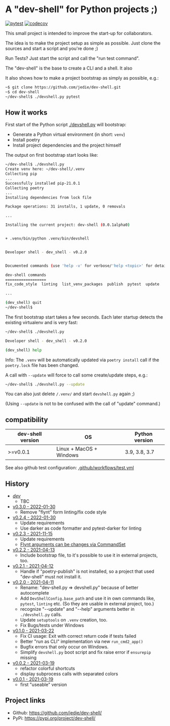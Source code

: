 # A "dev-shell" for Python projects ;)

[![pytest](https://github.com/jedie/dev-shell/actions/workflows/test.yml/badge.svg?branch=main)](https://github.com/jedie/dev-shell/actions?query=branch%3Amain)
[![codecov](https://codecov.io/gh/jedie/dev-shell/branch/main/graph/badge.svg)](https://codecov.io/gh/jedie/dev-shell)

This small project is intended to improve the start-up for collaborators.

The idea is to make the project setup as simple as possible. Just clone the sources and start a script and you're done ;)

Run Tests? Just start the script and call the "run test command".

The "dev-shell" is the base to create a CLI and a shell. It also

It also shows how to make a project bootstrap as simply as possible, e.g.:

```bash
~$ git clone https://github.com/jedie/dev-shell.git
~$ cd dev-shell
~/dev-shell$ ./devshell.py pytest
```


## How it works

First start of the Python script [./devshell.py](https://github.com/jedie/dev-shell/blob/main/devshell.py) will bootstrap:

* Generate a Python virtual environment (in short: `venv`)
* Install poetry
* Install project dependencies and the project himself

The output on first bootstrap start looks like:

```bash
~/dev-shell$ ./devshell.py
Create venv here: ~/dev-shell/.venv
Collecting pip
...
Successfully installed pip-21.0.1
Collecting poetry
...
Installing dependencies from lock file

Package operations: 31 installs, 1 update, 0 removals

...

Installing the current project: dev-shell (0.0.1alpha0)


+ .venv/bin/python .venv/bin/devshell


Developer shell - dev_shell - v0.2.0


Documented commands (use 'help -v' for verbose/'help <topic>' for details):

dev-shell commands
==================
fix_code_style  linting  list_venv_packages  publish  pytest  update

...

(dev_shell) quit
~/dev-shell$
```

The first bootstrap start takes a few seconds. Each later startup detects the existing virtualenv and is very fast:

```bash
~/dev-shell$ ./devshell.py

Developer shell - dev_shell - v0.2.0

(dev_shell) help
```

Info: The `.venv` will be automatically updated via `poetry install` call if the `poetry.lock` file has been changed.

A call with `--update` will force to call some create/update steps, e.g.:

```bash
~/dev-shell$ ./devshell.py --update
```

You can also just delete `/.venv/` and start `devshell.py` again ;)

(Using `--update` is not to be confused with the call of "update" command.)


## compatibility

| dev-shell version | OS                      | Python version |
|-------------------|-------------------------|----------------|
| >=v0.0.1          | Linux + MacOS + Windows | 3.9, 3.8, 3.7  |

See also github test configuration: [.github/workflows/test.yml](https://github.com/jedie/dev-shell/blob/main/.github/workflows/test.yml)

## History

* [*dev*](https://github.com/jedie/dev-shell/compare/v0.3.0...main)
  * TBC
* [v0.3.0 - 2022-01-30](https://github.com/jedie/dev-shell/compare/v0.2.4...v0.3.0)
  * Remove "flynt" form linting/fix code style
* [v0.2.4 - 2022-01-30](https://github.com/jedie/dev-shell/compare/v0.2.3...v0.2.4)
  * Update requirements
  * Use darker as code formatter and pytest-darker for linting
* [v0.2.3 - 2021-11-15](https://github.com/jedie/dev-shell/compare/v0.2.2...v0.2.3)
  * Update requirements
  * [Flynt arguments can be changes via CommandSet](https://github.com/jedie/dev-shell/issues/29)
* [v0.2.2 - 2021-04-13](https://github.com/jedie/dev-shell/compare/v0.2.1...v0.2.2)
  * Include bootstrap file, to it's possible to use it in external projects, too.
* [v0.2.1 - 2021-04-12](https://github.com/jedie/dev-shell/compare/v0.2.0...v0.2.1)
  * Handle if "poetry-publish" is not installed, so a project that used "dev-shell" must not install it.
* [v0.2.0 - 2021-04-11](https://github.com/jedie/dev-shell/compare/v0.1.0...v0.2.0)
  * Rename: "dev-shell.py => devshell.py" because of better autocomplete
  * Add `DevShellConfig.base_path` and use it in own commands like, `pytest`, `linting` etc. (So they are usable in external project, too.)
  * recognize "--update" and "--help" arguments better in `./devshell.py` calls.
  * Update `setuptools` on `.venv` creation, too.
  * Fix Bugs/tests under Windows
* [v0.1.0 - 2021-03-22](https://github.com/jedie/dev-shell/compare/v0.0.2...v0.1.0)
  * Fix CI usage: Exit with correct return code if tests failed
  * Better "run as CLI" implementation via new `run_cmd2_app()`
  * Bugfix errors that only occur on Windows.
  * Simplify `devshell.py` boot script and fix raise error if `ensurepip` missing
* [v0.0.2 - 2021-03-19](https://github.com/jedie/dev-shell/compare/v0.0.1...v0.0.2)
  * refactor colorful shortcuts
  * display subprocess calls with separated colors
* [v0.0.1 - 2021-03-19](https://github.com/jedie/dev-shell/compare/ad5dca...v0.0.1)
  * first "useable" version

## Project links

* Github: https://github.com/jedie/dev-shell/
* PyPi: https://pypi.org/project/dev-shell/
